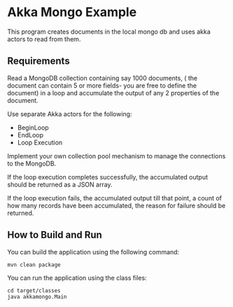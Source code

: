 # Akka Mongo Example

This program creates documents in the local mongo db and uses akka actors to read from them.

## Requirements
Read a MongoDB collection containing say 1000 documents, ( the document can contain 5 or more fields- you are free to define the document) in a loop and accumulate the output of any 2 properties of the document.

Use separate Akka actors for the following:

* BeginLoop
* EndLoop
* Loop Execution

Implement your own collection pool mechanism to manage the connections to the MongoDB.

If the loop execution completes successfully, the accumulated output should be returned as a JSON array.

If the loop execution fails, the accumulated output till that point, a count of how many records have been accumulated, the reason for failure should be returned.


## How to Build and Run
You can build the application using the following command:

```
mvn clean package
```

You can run the application using the class files:

```
cd target/classes
java akkamongo.Main

```

